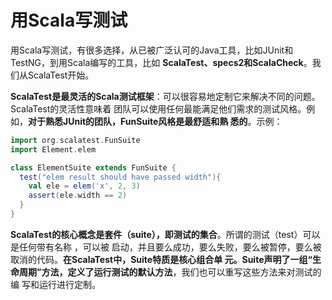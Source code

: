 用Scala写测试
===================================================================================
用Scala写测试，有很多选择，从已被广泛认可的Java工具，比如JUnit和TestNG，到用Scala编写的工具，比如
**ScalaTest、specs2和ScalaCheck**。我们从ScalaTest开始。

**ScalaTest是最灵活的Scala测试框架**：可以很容易地定制它来解决不同的问题。ScalaTest的灵活性意味着
团队可以使用任何最能满足他们需求的测试风格。例如，**对于熟悉JUnit的团队，FunSuite风格是最舒适和熟
悉的**。示例：
```scala
import org.scalatest.FunSuite
import Element.elem

class ElementSuite extends FunSuite {
  test("elem result should have passed width"){
    val ele = elem('x', 2, 3)
    assert(ele.width == 2)
  }
}
```
**ScalaTest的核心概念是套件（suite），即测试的集合**。所谓的测试（test）可以是任何带有名称 ，可以被
启动，并且要么成功，要么失败，要么被暂停，要么被取消的代码。**在ScalaTest中，Suite特质是核心组合单
元。Suite声明了一组“生命周期”方法，定义了运行测试的默认方法**，我们也可以重写这些方法来对测试的编
写和运行进行定制。



